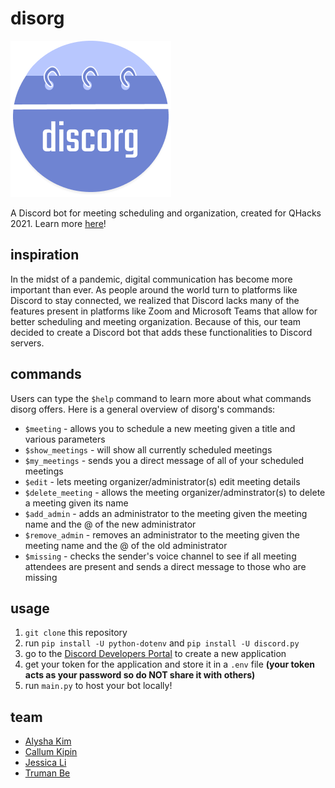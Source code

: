 # disorg
![discorg logo](icon.png)

A Discord bot for meeting scheduling and organization, created for QHacks 2021. Learn more [here](https://devpost.com/software/discord-scheduling-bot)!

## inspiration 
In the midst of a pandemic, digital communication has become more important than ever. As people around the world turn to platforms like Discord to stay connected, we realized that Discord lacks many of the features present in platforms like Zoom and Microsoft Teams that allow for better scheduling and meeting organization. Because of this, our team decided to create a Discord bot that adds these functionalities to Discord servers.  

## commands
Users can type the `$help` command to learn more about what commands disorg offers. Here is a general overview of disorg's commands:

* `$meeting` - allows you to schedule a new meeting given a title and various parameters
* `$show_meetings` - will show all currently scheduled meetings
* `$my_meetings` - sends you a direct message of all of your scheduled meetings
* `$edit` - lets meeting organizer/administrator(s) edit meeting details
* `$delete_meeting` - allows the meeting organizer/adminstrator(s) to delete a meeting given its name
* `$add_admin` - adds an administrator to the meeting given the meeting name and the @ of the new administrator
* `$remove_admin` - removes an administrator to the meeting given the meeting name and the @ of the old administrator 
* `$missing` - checks the sender's voice channel to see if all meeting attendees are present and sends a direct message to those who are missing

## usage
1. `git clone` this repository
2. run `pip install -U python-dotenv` and `pip install -U discord.py`
3. go to the [Discord Developers Portal](https://discord.com/developers/applications) to create a new application
4. get your token for the application and store it in a `.env` file **(your token acts as your password so do NOT share it with others)**
5. run `main.py` to host your bot locally!

## team
* [Alysha Kim](https://github.com/kimalysha93)
* [Callum Kipin](https://github.com/c-kip)
* [Jessica Li](https://github.com/jessicaa-li)
* [Truman Be](https://github.com/trumanbe01)